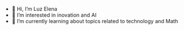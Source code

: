 - 👋 Hi, I’m Luz Elena
- 👀 I’m interested in inovation and AI
- 🌱 I’m currently learning about topics related to technology and Math
  

<!---
LuzQ22/LuzQ22 is a ✨ special ✨ repository because its `README.md` (this file) appears on your GitHub profile.
You can click the Preview link to take a look at your changes.
--->

